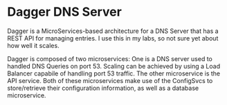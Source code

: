 # Dagger DNS Server

Dagger is a MicroServices-based architecture for a DNS Server that has a REST API for managing entries.   I use this in my labs, so not sure yet about how well it scales.

Dagger is composed of two microservices:  One is a DNS server used to handled DNS Queries on port 53.  Scaling can be achieved by using a
Load Balancer capabile of handling port 53 traffic.  The other microservice is the API service.   Both of these microservices make use of
the ConfigSvcs to store/retrieve their configuration information, as well as a database microservice.

